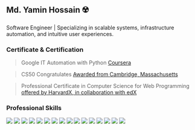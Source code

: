 ## Md. Yamin Hossain ☢️
Software Engineer | Specializing in scalable systems, infrastructure automation, and intuitive user experiences.

### Certificate & Certification 
> Google IT Automation with Python <a href="https://www.coursera.org/account/accomplishments/professional-cert/8FHCA46QRUEP" target="_blank"> Coursera </a>

> CS50 Congratulates <a href="https://cs50.harvard.edu/certificates/5297b1cd-74c6-4796-906b-f2d594fb4c74" target="_blank"> Awarded from Cambridge, Massachusetts</a>

> Professional Certificate in Computer Science for Web Programming <a href="https://credentials.edx.org/credentials/e2b22effee6c4798a9720b82d8083a36/" target="_blank"> offered by HarvardX, in collaboration with edX </a>

### Professional Skills

<p>
  <img src="https://img.shields.io/badge/Python-★★★★★-306998" />
  <img src="https://img.shields.io/badge/PHP-★★★★★-ff7821" />
  <img src="https://img.shields.io/badge/SQL-★★★★★-F29111" />
  <img src="https://img.shields.io/badge/SQLite-★★★★★-S29111" />
  <img src="https://img.shields.io/badge/R-★★★★★-R29111" />
  <img src="https://img.shields.io/badge/Java-★★★★★-00758F" />
  <img src="https://img.shields.io/badge/JavaScript-★★★★★-important" />
  <img src="https://img.shields.io/badge/jQuery-★★★★★-00758F" />   
  <img src="https://img.shields.io/badge/BootStrap-★★★★★-563d7c" />
  <img src="https://img.shields.io/badge/Django-★★★★★-092e20" />
  <img src="https://img.shields.io/badge/Laravel-★★★★★-00758F" />
  <img src="https://img.shields.io/badge/Android Studio-★★★★★-09758F" />
  <img src="https://img.shields.io/badge/AWS-★★★★★-09758F" />
  <img src="https://img.shields.io/badge/Cloud Computing★★★★★-09758F" />
  <img src="https://img.shields.io/badge/CI/CD pipelines-★★★★★-F1502F" />
  <img src="https://img.shields.io/badge/Github-★★★★★-6e5494" />
    
</p>
